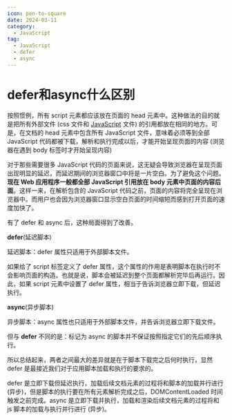 ```yaml
---
icon: pen-to-square
date: 2024-03-11
category:
  - JavaScript
tag:
  - JavaScript
  - defer
  - async
---
```

# defer和async什么区别
按照惯例，所有 script 元素都应该放在页面的 head 元素中。这种做法的目的就是把所有外部文件 (css 文件和 [JavaScript](https://so.csdn.net/so/search?q=JavaScript&spm=1001.2101.3001.7020) 文件) 的引用都放在相同的地方。可是，在文档的 head 元素中包含所有 JavaScript 文件，意味着必须等到全部 JavaScript 代码都被下载，解析和执行完成以后，才能开始呈现页面的内容 (浏览器在遇到 body 标签时才开始呈现内容)

对于那些需要很多 JavaScript 代码的页面来说，这无疑会导致浏览器在呈现页面出现明显的延迟，而延迟期间的浏览器窗口中将是一片空白。为了避免这个问题。**现在 Web 应用程序一般都全部 JavaScript 引用放在 body 元素中页面的内容后面**。这样一来，在解析包含的 JavaScript 代码之前，页面的内容将完全呈现在浏览器中。而用户也会因为浏览器窗口显示空白页面的时间缩短而感到打开页面的速度加快了。

有了 defer 和 async 后，这种局面得到了改善。

**defer**(延迟脚本)

延迟脚本：defer 属性只适用于外部脚本文件。

如果给了 script 标签定义了 defer 属性，这个属性的作用是表明脚本在执行时不会影响页面的构造。也就是说，脚本会被延迟到整个页面都解析完毕后再运行。因此，如果 script 元素中设置了 defer 属性，相当于告诉浏览器立即下载，但延迟执行。

**async**(异步脚本)

异步脚本：async 属性也只适用于外部脚本文件，并告诉浏览器立即下载文件。

但与 **defer** 不同的是：标记为 async 的脚本并不保证按照指定它们的先后顺序执行。

所以总结起来，两者之间最大的差异就是在于脚本下载完之后何时执行，显然 defer 是最接近我们对于应用脚本加载和执行的要求的。

defer 是立即下载但延迟执行，加载后续文档元素的过程将和脚本的加载并行进行 (异步)，但是脚本的执行要在所有元素解析完成之后，DOMContentLoaded 时间触发之前完成。async 是立即下载并执行，加载和渲染后续文档元素的过程将和 js 脚本的加载与执行并行进行 (异步)。
